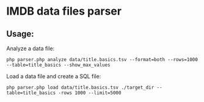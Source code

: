 # IMDB data files parser

## Usage:

Analyze a data file:

```shell
php parser.php analyze data/title.basics.tsv --format=both --rows=1000 --table=title_basics --show_max_values
```

Load a data file and create a SQL file:

```shell
php parser.php load data/title.basics.tsv ./target_dir --table=title_basics -rows 1000 --limit=5000
```